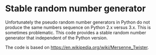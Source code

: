# Stable random number generator

Unfortunately the pseudo random number generators in Python do not produce the same 
numbers sequence on Python 2.x versus 3.x. This is sometimes problematic. This code
provides a stable random number generator that independent of the Python version.

The code is based on https://en.wikipedia.org/wiki/Mersenne_Twister.
